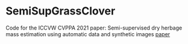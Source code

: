 # SemiSupGrassClover
Code for the ICCVW CVPPA 2021 paper: Semi-supervised dry herbage mass estimation using automatic data and synthetic images [paper](https://openaccess.thecvf.com/content/ICCV2021W/CVPPA/papers/Albert_Semi-Supervised_Dry_Herbage_Mass_Estimation_Using_Automatic_Data_and_Synthetic_ICCVW_2021_paper.pdf)
